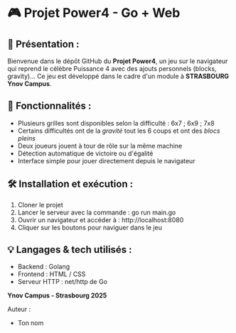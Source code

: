 # 🎮 Projet Power4 - Go + Web 

## 🚀 Présentation   :
Bienvenue dans le dépôt GitHub du **Projet Power4**, un jeu sur le navigateur qui reprend le célèbre Puissance 4 avec des ajouts personnels (blocks, gravity)...
Ce jeu est développé dans le cadre d'un module à **STRASBOURG Ynov Campus**.

## 📄 Fonctionnalités :
- Plusieurs grilles sont disponibles selon la difficulté : 6x7 ; 6x9 ; 7x8
- Certains difficultés ont de la *gravité* tout les 6 coups et ont des *blocs pleins* 
- Deux joueurs jouent à tour de rôle sur la même machine 
- Détection automatique de victoire ou d'égalité
- Interface simple pour jouer directement depuis le navigateur

## 🛠️ Installation et exécution :
1. Cloner le projet
2. Lancer le serveur avec la commande : go run main.go
4. Ouvrir un navigateur et accéder à : http://localhost:8080
5. Cliquer sur les boutons pour naviguer dans le jeu

## 💡 Langages & tech utilisés :
- Backend : Golang
- Frontend : HTML / CSS
- Serveur HTTP : net/http de Go

**Ynov Campus - Strasbourg 2025**

Auteur :
- Ton nom
